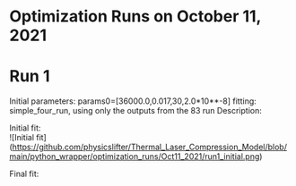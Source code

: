 # Optimization Runs on October 11, 2021

# Run 1
Initial parameters: 
    params0=[36000.0,0.017,30,2.0*10**-8]
fitting: simple_four_run, using only the outputs from the 83 run
Description:

Initial fit:  
 ![Initial fit] (https://github.com/physicslifter/Thermal_Laser_Compression_Model/blob/main/python_wrapper/optimization_runs/Oct11_2021/run1_initial.png)  
  
Final fit:   
